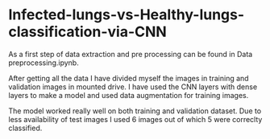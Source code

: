 # Infected-lungs-vs-Healthy-lungs-classification-via-CNN

As a first step of data extraction and pre processing can be found in Data preprocessing.ipynb.

After getting all the data I have divided myself the images in training and validation images in mounted drive. I have used the CNN layers with dense layers to make a model and used data augmentation for training images.

The model worked really well on both training and validation dataset. Due to less availability of test images I used 6 images out of which 5 were correclty classified.
